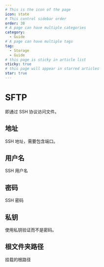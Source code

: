 ```yaml
---
# This is the icon of the page
icon: state
# This control sidebar order
order: 30
# A page can have multiple categories
category:
  - Guide
# A page can have multiple tags
tag:
  - Storage
  - Guide
# this page is sticky in article list
sticky: true
# this page will appear in starred articles
star: true
---
```


# SFTP

即通过 SSH 协议访问文件。

## 地址

SSH 地址，需要包含端口。

## 用户名

SSH 用户名

## 密码

SSH 密码

## 私钥

使用私钥验证而不是密码。

## 根文件夹路径

挂载的根路径
